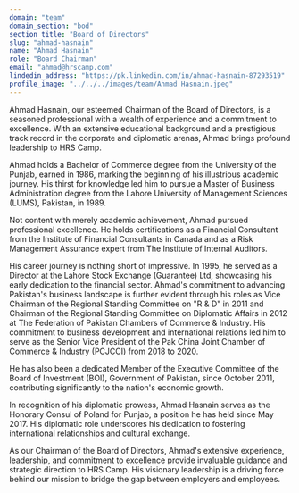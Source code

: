 ```yaml
---
domain: "team"
domain_section: "bod"
section_title: "Board of Directors"
slug: "ahmad-hasnain"
name: "Ahmad Hasnain"
role: "Board Chairman"
email: "ahmad@hrscamp.com"
lindedin_address: "https://pk.linkedin.com/in/ahmad-hasnain-87293519"
profile_image: "../../../images/team/Ahmad Hasnain.jpeg"
---
```


Ahmad Hasnain, our esteemed Chairman of the Board of Directors, is a seasoned professional with a wealth of experience and a commitment to excellence. With an extensive educational background and a prestigious track record in the corporate and diplomatic arenas, Ahmad brings profound leadership to HRS Camp.

Ahmad holds a Bachelor of Commerce degree from the University of the Punjab, earned in 1986, marking the beginning of his illustrious academic journey. His thirst for knowledge led him to pursue a Master of Business Administration degree from the Lahore University of Management Sciences (LUMS), Pakistan, in 1989.

Not content with merely academic achievement, Ahmad pursued professional excellence. He holds certifications as a Financial Consultant from the Institute of Financial Consultants in Canada and as a Risk Management Assurance expert from The Institute of Internal Auditors.

His career journey is nothing short of impressive. In 1995, he served as a Director at the Lahore Stock Exchange (Guarantee) Ltd, showcasing his early dedication to the financial sector. Ahmad's commitment to advancing Pakistan's business landscape is further evident through his roles as Vice Chairman of the Regional Standing Committee on "R & D" in 2011 and Chairman of the Regional Standing Committee on Diplomatic Affairs in 2012 at The Federation of Pakistan Chambers of Commerce & Industry. His commitment to business development and international relations led him to serve as the Senior Vice President of the Pak China Joint Chamber of Commerce & Industry (PCJCCI) from 2018 to 2020.

He has also been a dedicated Member of the Executive Committee of the Board of Investment (BOI), Government of Pakistan, since October 2011, contributing significantly to the nation's economic growth.

In recognition of his diplomatic prowess, Ahmad Hasnain serves as the Honorary Consul of Poland for Punjab, a position he has held since May 2017. His diplomatic role underscores his dedication to fostering international relationships and cultural exchange.

As our Chairman of the Board of Directors, Ahmad's extensive experience, leadership, and commitment to excellence provide invaluable guidance and strategic direction to HRS Camp. His visionary leadership is a driving force behind our mission to bridge the gap between employers and employees.
